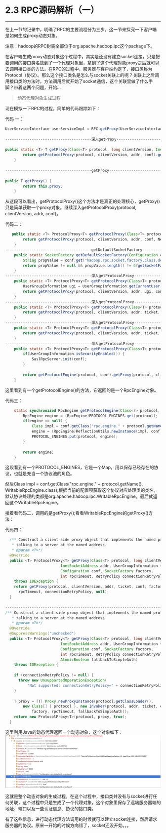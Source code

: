 # 2.3 RPC源码解析（一）

---

在上一节的记录中，明确了RPC的主要流程分为三步。这一节来探究一下客户端是如何生成proxy动态对象。

注意：hadoop的RPC封装全部位于org.apache.hadoop.ipc这个package下。

在客户端生成proxy动态对象这个过程中，其实是还没有建立socket连接，只是把要调用的接口类名放到了一个代理对象里，拿到了这个代理对象proxy之后就可以去调用接口类的方法。在RPC的过程中，服务器与客户端约定了，接口类称为Protocol（协议）。那么这个接口类名是怎么与socket关联上的呢？关联上之后调用接口类的方法时，方法调用后就开始了socket通信，这个关联里做了什么手脚？带着这两个问题，开始...

> 动态代理对象生成过程

现在模拟一下RPC的过程，简单的代码跟踪如下：

代码 一：

```java
UserServiceInterface userServiceImpl = RPC.getProxy(UserServiceInterface.class, 1L, new InetSocketAddress("127.0.0.1", 10000), conf);

---------------------------------------深入getProxy----------------------------------------------------------------------------------------

public static <T> T getProxy(Class<T> protocol, long clientVersion, InetSocketAddress addr, Configuration conf) throws IOException {
        return getProtocolProxy(protocol, clientVersion, addr, conf).getProxy();
    }

---------------------------------------getProxy----------------------------------------------------------------------------------------

public T getProxy() {
        return this.proxy;
    }
```

从这段可以看出，getProtocolProxy\(\)这个方法才是真正的处理核心，getProxy\(\)只是简单获取一个proxy对象。继续深入getProtocolProxy\(protocol, clientVersion, addr, conf\)。

代码二：

```java
   public static <T> ProtocolProxy<T> getProtocolProxy(Class<T> protocol, long clientVersion, InetSocketAddress addr, Configuration conf) throws IOException {
        return getProtocolProxy(protocol, clientVersion, addr, conf, NetUtils.getDefaultSocketFactory(conf));
    }
---------------------------------------getDefaultSocketFactory----------------------------------------------------------------------------------------
    public static SocketFactory getDefaultSocketFactory(Configuration conf) {
        String propValue = conf.get("hadoop.rpc.socket.factory.class.default", "org.apache.hadoop.net.StandardSocketFactory");
        return propValue != null && propValue.length() != 0?getSocketFactoryFromProperty(conf, propValue):SocketFactory.getDefault();
    }
---------------------------------------深入getProtocolProxy----------------------------------------------------------------------------------------
    public static <T> ProtocolProxy<T> getProtocolProxy(Class<T> protocol, long clientVersion, InetSocketAddress addr, Configuration conf, SocketFactory factory) throws IOException {
        UserGroupInformation ugi = UserGroupInformation.getCurrentUser();
        return getProtocolProxy(protocol, clientVersion, addr, ugi, conf, factory);
    }
---------------------------------------深入getProtocolProxy----------------------------------------------------------------------------------------
    public static <T> ProtocolProxy<T> getProtocolProxy(Class<T> protocol, long clientVersion, InetSocketAddress addr, UserGroupInformation ticket, Configuration conf, SocketFactory factory) throws IOException {
        return getProtocolProxy(protocol, clientVersion, addr, ticket, conf, factory, getRpcTimeout(conf), (RetryPolicy)null);
    }
---------------------------------------深入getProtocolProxy----------------------------------------------------------------------------------------
    public static <T> ProtocolProxy<T> getProtocolProxy(Class<T> protocol, long clientVersion, InetSocketAddress addr, UserGroupInformation ticket, Configuration conf, SocketFactory factory, int rpcTimeout, RetryPolicy connectionRetryPolicy) throws IOException {
        return getProtocolProxy(protocol, clientVersion, addr, ticket, conf, factory, rpcTimeout, connectionRetryPolicy, (AtomicBoolean)null);
    }
---------------------------------------深入getProtocolProxy----------------------------------------------------------------------------------------
    public static <T> ProtocolProxy<T> getProtocolProxy(Class<T> protocol, long clientVersion, InetSocketAddress addr, UserGroupInformation ticket, Configuration conf, SocketFactory factory, int rpcTimeout, RetryPolicy connectionRetryPolicy, AtomicBoolean fallbackToSimpleAuth) throws IOException {
        if(UserGroupInformation.isSecurityEnabled()) {
            SaslRpcServer.init(conf);
        }

        return getProtocolEngine(protocol, conf).getProxy(protocol, clientVersion, addr, ticket, conf, factory, rpcTimeout, connectionRetryPolicy, fallbackToSimpleAuth);
    }
```

这里看到有一个getProtocolEngine\(\)的方法，它返回的是一个RpcEngine对象。

代码三：

```java
    static synchronized RpcEngine getProtocolEngine(Class<?> protocol, Configuration conf) {
        RpcEngine engine = (RpcEngine)PROTOCOL_ENGINES.get(protocol);
        if(engine == null) {
            Class impl = conf.getClass("rpc.engine." + protocol.getName(), WritableRpcEngine.class);
            engine = (RpcEngine)ReflectionUtils.newInstance(impl, conf);
            PROTOCOL_ENGINES.put(protocol, engine);
        }

        return engine;
    }
```

这段看到有一个PROTOCOL\_ENGINES，它是一个Map，用以保存已经存在的协议，也就是充当一个协议池的角色。

然后Class impl = conf.getClass\("rpc.engine." + protocol.getName\(\), WritableRpcEngine.class\);根据当前的配置项获取这个协议对应处理类的类名，默认协议处理的类都是org.apache.hadoop.ipc.WritableRpcEngine。最后就返回这个WritableRpcEngine。

接着看代码二，调用的是getProxy\(\);看看WritableRpcEngine的getProxy\(\)方法：

代码四：

```java
  /** Construct a client-side proxy object that implements the named protocol,
   * talking to a server at the named address. 
   * @param <T>*/
  @Override
  public <T> ProtocolProxy<T> getProxy(Class<T> protocol, long clientVersion,
                         InetSocketAddress addr, UserGroupInformation ticket,
                         Configuration conf, SocketFactory factory,
                         int rpcTimeout, RetryPolicy connectionRetryPolicy)
    throws IOException {
    return getProxy(protocol, clientVersion, addr, ticket, conf, factory,
      rpcTimeout, connectionRetryPolicy, null);
  }

-------------------------------------------------------------------------------------------------
/** Construct a client-side proxy object that implements the named protocol,
   * talking to a server at the named address. 
   * @param <T>*/
  @Override
  @SuppressWarnings("unchecked")
  public <T> ProtocolProxy<T> getProxy(Class<T> protocol, long clientVersion,
                         InetSocketAddress addr, UserGroupInformation ticket,
                         Configuration conf, SocketFactory factory,
                         int rpcTimeout, RetryPolicy connectionRetryPolicy,
                         AtomicBoolean fallbackToSimpleAuth)
    throws IOException {    

    if (connectionRetryPolicy != null) {
      throw new UnsupportedOperationException(
          "Not supported: connectionRetryPolicy=" + connectionRetryPolicy);
    }

    T proxy = (T) Proxy.newProxyInstance(protocol.getClassLoader(),
        new Class[] { protocol }, new Invoker(protocol, addr, ticket, conf,
            factory, rpcTimeout, fallbackToSimpleAuth));
    return new ProtocolProxy<T>(protocol, proxy, true);
  }
```

这里利用Java的动态代理返回一个动态对象，这个对象如下：![](/assets/import.png)

这就是整个动态对象的生成过程，在这个过程中，接口类并没有与socket进行任何关联，这个过程中只是生成了一个代理对象，这个对象里保存了远端服务器端的地址、端口以及一些认证信息、协议的接口类。

有了这些信息，进行动态代理方法调用的时候就可以建立socket连接，然后请求服务器的协议。原来一开始的时候方向错了，socket还没开始。。。

